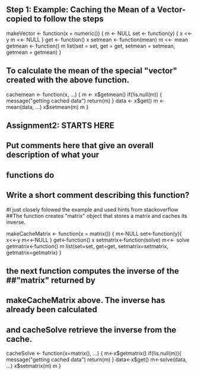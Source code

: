 
## Step 1: Example: Caching the Mean of a Vector- copied to follow the steps
makeVector <- function(x = numeric()) {
        m <- NULL
        set <- function(y) {
                x <<- y
                m <<- NULL
        }
        get <- function() x
        setmean <- function(mean) m <<- mean
        getmean <- function() m
        list(set = set, get = get,
             setmean = setmean,
             getmean = getmean)
}

## To calculate the mean of the special "vector" created with the above function.
cachemean <- function(x, ...) {
        m <- x$getmean()
        if(!is.null(m)) {
                message("getting cached data")
                return(m)
        }
        data <- x$get()
        m <- mean(data, ...)
        x$setmean(m)
        m
}

## Assignment2: STARTS HERE

## Put comments here that give an overall description of what your
## functions do

## Write a short comment describing this function? 

#I just closely folowed the example and used hints from stackoverflow
##The function creates "matrix" object  that stores a matrix and caches its inverse.

makeCacheMatrix <- function(x = matrix()) {
        m<-NULL
        set<-function(y){
                x<<-y
                m<<-NULL
        }
        get<-function() x
        setmatrix<-function(solve) 
                m<<- solve
        getmatrix<-function() m
        list(set=set, get=get,
             setmatrix=setmatrix,
             getmatrix=getmatrix)
}

## the next function computes the inverse of the ##"matrix" returned by 
## makeCacheMatrix above. The inverse has already been calculated 
## and cacheSolve retrieve the inverse from the cache.
cacheSolve <- function(x=matrix(), ...) {
        m<-x$getmatrix()
        if(!is.null(m)){
                message("getting cached data")
                return(m)
        }
        data<-x$get()
        m<-solve(data, ...)
        x$setmatrix(m)
        m
}